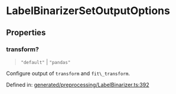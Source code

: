 # LabelBinarizerSetOutputOptions

## Properties

### transform?

> `"default"` \| `"pandas"`

Configure output of `transform` and `fit\_transform`.

Defined in:  [generated/preprocessing/LabelBinarizer.ts:392](https://github.com/transitive-bullshit/scikit-learn-ts/blob/122b3c0/packages/sklearn/src/generated/preprocessing/LabelBinarizer.ts#L392)
